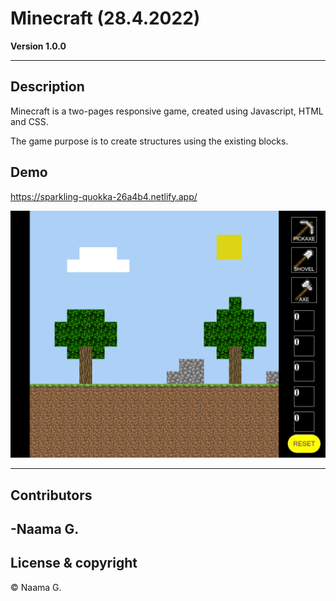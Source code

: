 ﻿# Minecraft (28.4.2022)


**Version 1.0.0**


------------------------------------------------
## Description

Minecraft is a two-pages responsive game, created using Javascript, HTML and CSS. 

The game purpose is to create structures using the existing blocks.

## Demo

https://sparkling-quokka-26a4b4.netlify.app/

![minecraft](./minecraft_Naama.png)

------------------------------------------------
## Contributors

-Naama G. 
------------
## License & copyright

&copy; Naama G.
